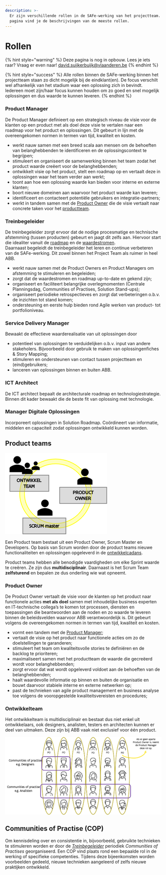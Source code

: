 ```yaml
---
description: >-
  Er zijn verschillende rollen in de SAFe-werking van het projectteam. Op deze
  pagina vind je de beschrijvingen van de meeste rollen.
---
```


# Rollen

{% hint style="warning" %}
Deze pagina is nog in opbouw. Lees je iets raar? Vraag er even naar! [david.suijkerbuijk@vlaanderen.be](mailto:david.suijkerbuijk@vlaanderen.be)
{% endhint %}

{% hint style="success" %}
Alle rollen binnen de SAFe-werking binnen het projectteam staan zo dicht mogelijk bij de eindklant\(en\). De focus verschilt wel afhankelijk van het stadium waar een oplossing zich in bevindt. Iedereen moet zijn/haar focus kunnen houden om zo goed en snel mogelijk oplossingen en dus waarde te kunnen leveren.
{% endhint %}

### Product Manager

De Product Manager definieert op een strategisch niveau de visie voor de klanten op een product met als doel deze visie te vertalen naar een roadmap voor het product en oplossingen. Dit gebeurt in lijn met de overeengekomen normen in termen van tijd, kwaliteit en kosten.

* werkt nauw samen met een breed scala aan mensen om de behoeften van belanghebbenden te identificeren en de oplossingscontext te begrijpen;
* stimuleert en organiseert de samenwerking binnen het team zodat het product waarde creëert voor de belanghebbenden;
* ontwikkelt visie op het product, stelt een roadmap op en vertaalt deze in oplossingen waar het team verder aan werkt;
* toont aan hoe een oplossing waarde kan bieden voor interne en externe klanten;
* boort nieuwe domeinen aan waarvoor het product waarde kan leveren;
* identificeert en contacteert potentiële gebruikers en integratie-partners;
* werkt in tandem samen met de [Product Owner](rollen.md#product-owner) die de visie vertaalt naar concrete taken voor het [productteam](rollen.md#product-teams). 

### Treinbegeleider

De treinbegeleider zorgt ervoor dat de nodige procesmatige en technische afstemming \(tussen producten\) gebeurt en jaagt dit zelfs aan. Hiervoor start die idealiter vanuit de [roadmap](de-ontwikkelcadans.md#roadmap) en de [waardestromen](niveaus-in-de-werking.md#waardestromen-waarom).  
Daarnaast begeleidt de treinbegeleider het leren en continue verbeteren van de SAFe-werking. Dit zowel binnen het Project Team als ruimer in heel ABB.

* werkt nauw samen met de Product Owners en Product Managers om afstemming te stimuleren en begeleiden;
* zorgt dat de waardestromen en roadmap up-to-date en gekend zijn;
* organiseert en faciliteert belangrijke overlegmomenten \(Centrale Planningsdag, Communities of Practises, Solution Stand-ups\);
* organiseert periodieke retrospectieves en zorgt dat verbeteringen o.b.v. de inzichten tot stand komen;
* ondersteuning en eerste hulp bieden rond Agile werken van product- tot portfolioniveau.

### Service Delivery Manager

Bewaakt de effectieve waarderealisatie van uit oplossingen door

* potentieel van oplossingen te verduidelijken  o.b.v. input van andere stakeholers. Bijvoorbeeld door gebruik te maken van oplossingenfiches & Story Mapping;
* stimuleren en ondersteunen van contact tussen projectteam en \(eind\)gebruikers;
* lanceren van oplossingen binnen en buiten ABB.

### ICT Architect

De ICT architect bepaalt de architecturale roadmap en technologiestrategie. Binnen dit kader bewaakt die de beste fit van oplossing met technologie.

### Manager Digitale Oplossingen

Incorporeert oplossingen in Solution Roadmap. Coördineert van informatie, middelen en capaciteit zodat oplossingen ontwikkeld kunnen worden.

## Product teams

![](../.gitbook/assets/productteam.png)

Een Product team bestaat uit een Product Owner, Scrum Master en Developers. Op basis van Scrum worden door de product teams nieuwe functionaliteiten en oplossingen opgeleverd in de [ontwikkelcadans](de-ontwikkelcadans.md). 

Product teams hebben alle benodigde vaardigheden  om elke Sprint waarde te creëren. Ze zijn dus **multidisciplinair**. Daarnaast is het Scrum Team **zelfsturend** en bepalen ze dus onderling wie wat opneemt.

### Product Owner

De Product Owner vertaalt de visie voor de klanten op het product naar functionele acties **met als doel** samen met inhoudelijke business experten en IT-technische collega’s te komen tot processen, diensten en toepassingen die beantwoorden aan de noden en zo waarde te leveren binnen de beleidsvelden waarvoor ABB verantwoordelijk is. Dit gebeurt volgens de overeengekomen normen in termen van tijd, kwaliteit en kosten. 

* vormt een tandem met de [Product Manager](rollen.md#product-manager);
* vertaalt de visie op het product naar functionele acties om zo de doelstellingen te garanderen;
* stimuleert het team om kwaliteitsvolle stories te definiëren en de backlog te prioriteren;
* maximaliseert samen met het productteam de waarde die  gecreëerd wordt voor belanghebbenden;
* zorgt ervoor dat wat wordt opgeleverd voldoet aan de behoeften van de belanghebbenden;
* haalt waardevolle informatie op binnen en buiten de organisatie en bouwt daarvoor stabiele interne en externe netwerken op;
* past de technieken van agile product management en business analyse toe volgens de vooropgestelde kwaliteitsvereisten en procedures;

### Ontwikkelteam

Het ontwikkelteam is multidisciplinair en bestaat dus niet enkel uit ontwikkelaars, ook designers, analisten, testers en architecten kunnen er deel van uitmaken. Deze zijn bij ABB vaak niet exclusief voor één product.

![Visualisatie Agile product teams](../.gitbook/assets/image%20%286%29.png)

## Communities of Practise \(COP\)

Om kennisdeling over en consistentie in, bijvoorbeeld, gebruikte technieken te stimuleren worden er door de [_Treinbegeleider_](rollen.md#treinbegeleider) periodiek _Communities of Practises_ georganiseerd. Een COP vind plaats rond een bepaalde rol in de werking of specifieke competenties. Tijdens deze bijeenkomsten worden voorbeelden gedeeld, nieuwe technieken aangeleerd of zelfs nieuwe praktijken ontwikkeld.





